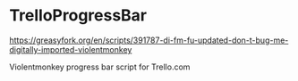 # TrelloProgressBar
https://greasyfork.org/en/scripts/391787-di-fm-fu-updated-don-t-bug-me-digitally-imported-violentmonkey

Violentmonkey progress bar script for Trello.com
